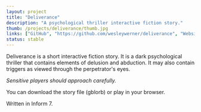 ```yaml
---
layout: project
title: "Deliverance"
description: "A psychological thriller interactive fiction story."
thumb: /projects/deliverance/thumb.jpg
links: ["GitHub", "https://github.com/wesleywerner/deliverance", "Website", "https://wesleywerner.github.io/deliverance/"]
status: stable
---
```


Deliverance is a short interactive fiction story. It is a dark psychological thriller that contains elements of delusion and abduction. It may also contain triggers as viewed through the perpetrator's eyes. 

*Sensitive players should approach carefully.*

You can download the story file (gblorb) or play in your browser.

Written in Inform 7.